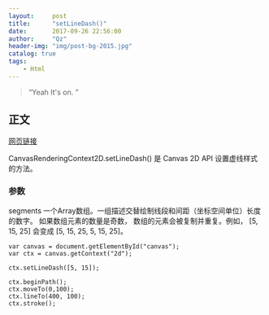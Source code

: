```yaml
---
layout:     post
title:      "setLineDash()"
date:       2017-09-26 22:56:00
author:     "Qz"
header-img: "img/post-bg-2015.jpg"
catalog: true
tags:
    - Html
---
```


> “Yeah It's on. ”


## 正文
[网页链接](https://developer.mozilla.org/zh-CN/docs/Web/API/CanvasRenderingContext2D/setLineDash)

CanvasRenderingContext2D.setLineDash() 是 Canvas 2D API 设置虚线样式的方法。


### 参数
segments
一个Array数组。一组描述交替绘制线段和间距（坐标空间单位）长度的数字。 如果数组元素的数量是奇数， 数组的元素会被复制并重复。例如， [5, 15, 25] 会变成 [5, 15, 25, 5, 15, 25]。

```
var canvas = document.getElementById("canvas");
var ctx = canvas.getContext("2d");

ctx.setLineDash([5, 15]);

ctx.beginPath();
ctx.moveTo(0,100);
ctx.lineTo(400, 100);
ctx.stroke();
```
